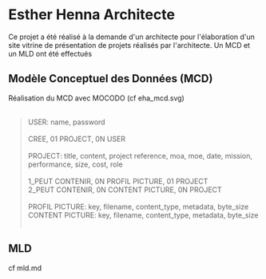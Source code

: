 # Esther Henna Architecte

Ce projet a été réalisé à la demande d'un architecte pour l'élaboration d'un site vitrine de présentation de projets réalisés par l'architecte.
Un MCD et un MLD ont été effectués

## Modèle Conceptuel des Données (MCD)

Réalisation du MCD avec MOCODO (cf eha_mcd.svg)<br/><br/>

> USER: name, password<br/><br/>CREE, 01 PROJECT, 0N USER<br/><br/>PROJECT: title, content, project reference, moa, moe, date, mission, performance, size, cost, role<br/><br/>1_PEUT CONTENIR, 0N PROFIL PICTURE, 01 PROJECT<br/>2_PEUT CONTENIR, 0N CONTENT PICTURE, 0N PROJECT<br/><br/>PROFIL PICTURE: key, filename, content_type, metadata, byte_size<br/>CONTENT PICTURE: key, filename, content_type, metadata, byte_size<br/><br/>


## MLD

cf mld.md